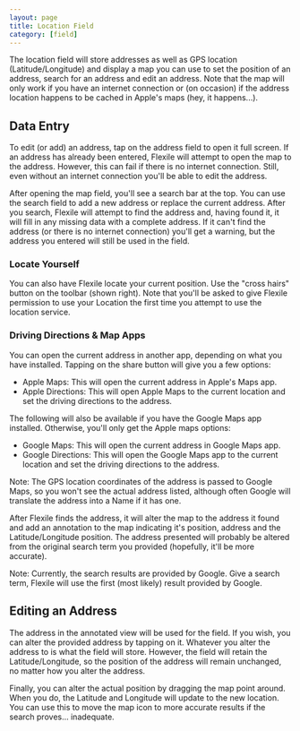 ```yaml
---
layout: page
title: Location Field
category: [field]
---
```


The location field will store addresses as well as GPS location (Latitude/Longitude) and display a map you can use to set the position of an address, search for an address and edit an address.  Note that the map will only work if you have an internet connection or (on occasion) if the address location happens to be cached in Apple's maps (hey, it happens...).

## Data Entry
To edit (or add) an address, tap on the address field to open it full screen. If an address has already been entered, Flexile will attempt to open the map to the address. However, this can fail if there is no internet connection. Still, even without an internet connection you'll be able to edit the address.

After opening the map field, you'll see a search bar at the top.  You can use the search field to add a new address or replace the current address.  After you search, Flexile will attempt to find the address and, having found it, it will fill in any missing data with a complete address.  If it can't find the address (or there is no internet connection) you'll get a warning, but the address you entered will still be used in the field.

### Locate Yourself
You can also have Flexile locate your current position.  Use the "cross hairs" button on the toolbar (shown right).  Note that you'll be asked to give Flexile permission to use your Location the first time you attempt to use the location service.  

### Driving Directions & Map Apps
You can open the current address in another app, depending on what you have installed. Tapping on the share button will give you a few options:

- Apple Maps:  This will open the current address in Apple's Maps app.
- Apple Directions:  This will open Apple Maps to the current location  and set the driving directions to the address. 

The following will also be available if you have the Google Maps app installed.  Otherwise, you'll only get the Apple maps options: 

- Google Maps:  This will open the current address in Google Maps app. 
- Google Directions: This will open the Google Maps app to the current location  and set the driving directions to the address.

Note:  The GPS location coordinates of the address is passed to Google Maps, so you won't see the actual address listed, although often Google will translate the address into a Name if it has one.

After Flexile finds the address, it will alter the map to the address it found and add an annotation to the map indicating it's position, address and the Latitude/Longitude position.  The address presented will probably be altered from the original search term you provided (hopefully, it'll be more accurate).  

Note: Currently, the search results are provided by Google.  Give a search term, Flexile will use the first (most likely) result provided by Google. 

## Editing an Address

The address in the annotated view will be used for the field.  If you wish, you can alter the provided address by tapping on it. Whatever you alter the address to is what the field will store.  However, the field will retain the Latitude/Longitude, so the position of the address will remain unchanged, no matter how you alter the address.

Finally, you can alter the actual position by dragging the map point around.  When you do, the Latitude and Longitude will update to the new location. You can use this to move the map icon to more accurate results if the search proves... inadequate.  